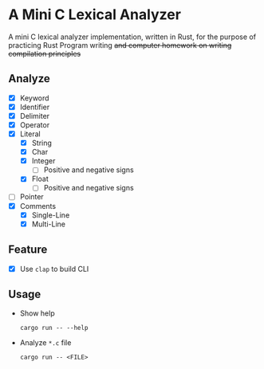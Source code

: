 # A Mini C Lexical Analyzer

A mini C lexical analyzer implementation, written in Rust, for the purpose of practicing Rust
Program writing ~~and computer homework on writing compilation principles~~

## Analyze

- [x] Keyword
- [x] Identifier
- [X] Delimiter
- [X] Operator
- [X] Literal
  - [X] String
  - [X] Char
  - [X] Integer
    - [ ] Positive and negative signs
  - [X] Float
    - [ ] Positive and negative signs
- [ ] Pointer
- [X] Comments
  - [X] Single-Line
  - [X] Multi-Line

## Feature

- [X] Use `clap` to build CLI

## Usage

- Show help

    ```shell
    cargo run -- --help
    ```
- Analyze `*.c` file

    ```shell
    cargo run -- <FILE>
    ```